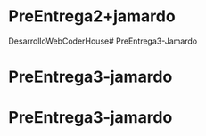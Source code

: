 # PreEntrega2+jamardo
DesarrolloWebCoderHouse# PreEntrega3-Jamardo
# PreEntrega3-jamardo
# PreEntrega3-jamardo
